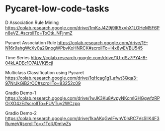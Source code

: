# Pycaret-low-code-tasks

D
Association Rule Mining
https://colab.research.google.com/drive/1mKzJ4Z9j9lK5xvhX1LOHeM5F6Pn8eVZ_#scrollTo=ToOtk_NFjnmZ

Pycaret Association Rule
https://colab.research.google.com/drive/1E-N16r9ahgWcXy0a2QnogWPbvKoHNRCK#scrollTo=I4x8wEVBU545

Time Series
https://colab.research.google.com/drive/1U-dSz7PY4-8-04kLADEc1O7ALVKj5cjl

Multiclass Classification using Pycaret
https://colab.research.google.com/drive/1qHcag1g1_afwt3Qqa3-97NrJkGiB2rOC#scrollTo=83252c09

Gradio Demo-1
https://colab.research.google.com/drive/1wJK3Ku8AvpyNKcmlGHGgwfzRPOrXO4zE#scrollTo=FUVTuy2WCzpp

Gradio Demo-2
https://colab.research.google.com/drive/1kaAKqGwlFwnV0IsRC7VsSllK4F3RumeV#scrollTo=x1TolU0mIwZs











